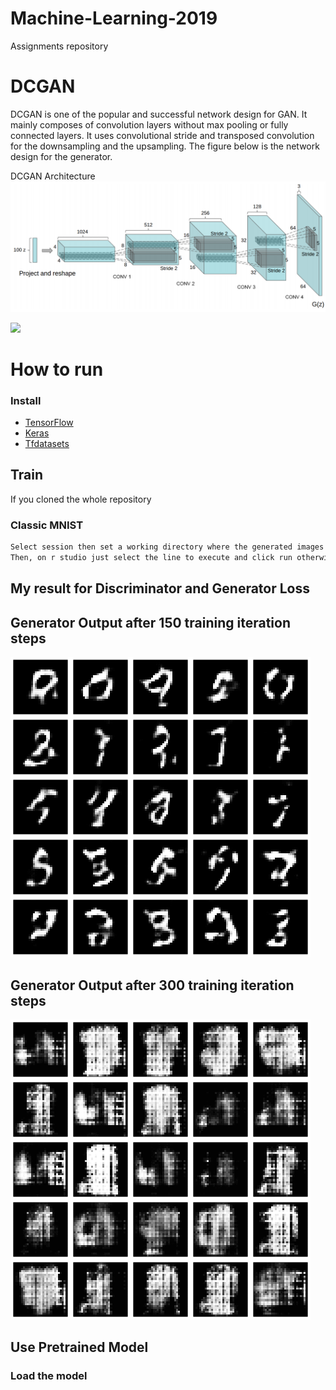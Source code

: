 # Machine-Learning-2019
Assignments repository

# DCGAN
DCGAN is one of the popular and successful network design for GAN. It mainly composes of convolution layers without max pooling or fully connected layers. It uses convolutional stride and transposed convolution for the downsampling and the upsampling. The figure below is the network design for the generator.

DCGAN Architecture
![](DCGAN.png)

![](imgs/vanilla_gan_detailed_arch.png)

# How to run
### Install 
* [TensorFlow](https://tensorflow.rstudio.com/installation/)
* [Keras](https://tensorflow.rstudio.com/reference/keras/install_keras/)
* [Tfdatasets](https://tensorflow.rstudio.com/guide/tfdatasets/introduction/)

## Train
If you cloned the whole repository 
### Classic MNIST 
```bash
Select session then set a working directory where the generated images will be saved.
Then, on r studio just select the line to execute and click run otherwise select all file scipt and click run
```
## My result for Discriminator and Generator Loss

## Generator Output after 150 training iteration steps
![](mnist.gif)

## Generator Output after 300 training iteration steps
![](r_f_mnist.gif)

## Use Pretrained Model
### Load the model 


